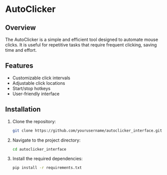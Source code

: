 # AutoClicker

## Overview
The AutoClicker is a simple and efficient tool designed to automate mouse clicks. It is useful for repetitive tasks that require frequent clicking, saving time and effort.

## Features
- Customizable click intervals
- Adjustable click locations
- Start/stop hotkeys
- User-friendly interface

## Installation
1. Clone the repository:
    ```sh
    git clone https://github.com/yourusername/autoclicker_interface.git
    ```
2. Navigate to the project directory:
    ```sh
    cd autoclicker_interface
    ```
3. Install the required dependencies:
    ```sh
    pip install -r requirements.txt
    ```
